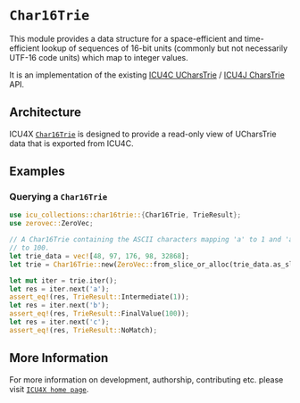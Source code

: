 # `Char16Trie`

This module provides a data structure for a space-efficient and time-efficient lookup of
sequences of 16-bit units (commonly but not necessarily UTF-16 code units)
which map to integer values.

It is an implementation of the existing [ICU4C UCharsTrie](https://unicode-org.github.io/icu-docs/apidoc/released/icu4c/classicu_1_1UCharsTrie.html)
/ [ICU4J CharsTrie](https://unicode-org.github.io/icu-docs/apidoc/released/icu4j/com/ibm/icu/util/CharsTrie.html) API.

## Architecture

ICU4X [`Char16Trie`](crate::char16trie::Char16Trie) is designed to provide a read-only view of UCharsTrie data that is exported from ICU4C.

## Examples

### Querying a `Char16Trie`

```rust
use icu_collections::char16trie::{Char16Trie, TrieResult};
use zerovec::ZeroVec;

// A Char16Trie containing the ASCII characters mapping 'a' to 1 and 'ab'
// to 100.
let trie_data = vec![48, 97, 176, 98, 32868];
let trie = Char16Trie::new(ZeroVec::from_slice_or_alloc(trie_data.as_slice()));

let mut iter = trie.iter();
let res = iter.next('a');
assert_eq!(res, TrieResult::Intermediate(1));
let res = iter.next('b');
assert_eq!(res, TrieResult::FinalValue(100));
let res = iter.next('c');
assert_eq!(res, TrieResult::NoMatch);
```

[`ICU4X`]: ../icu/index.html

## More Information

For more information on development, authorship, contributing etc. please visit [`ICU4X home page`](https://github.com/unicode-org/icu4x).
